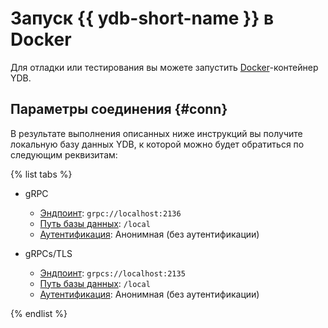 # Запуск {{ ydb-short-name }} в Docker

Для отладки или тестирования вы можете запустить [Docker](https://docs.docker.com/get-docker/)-контейнер YDB.

## Параметры соединения {#conn}

В результате выполнения описанных ниже инструкций вы получите локальную базу данных YDB, к которой можно будет обратиться по следующим реквизитам:

{% list tabs %}

- gRPC

  - [Эндпоинт](../../../../concepts/connect.md#endpoint): `grpc://localhost:2136`
  - [Путь базы данных](../../../../concepts/connect.md#database): `/local`
  - [Аутентификация](../../../../concepts/auth.md): Анонимная (без аутентификации)

- gRPCs/TLS

  - [Эндпоинт](../../../../concepts/connect.md#endpoint): `grpcs://localhost:2135`
  - [Путь базы данных](../../../../concepts/connect.md#database): `/local`
  - [Аутентификация](../../../../concepts/auth.md): Анонимная (без аутентификации)

{% endlist %}
